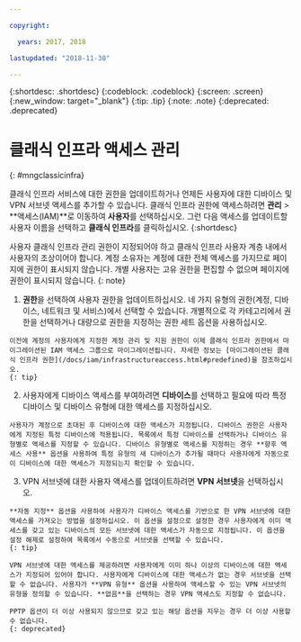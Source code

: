 ```yaml
---

copyright:

  years: 2017, 2018

lastupdated: "2018-11-30"

---
```


{:shortdesc: .shortdesc}
{:codeblock: .codeblock}
{:screen: .screen}
{:new_window: target="_blank"}
{:tip: .tip}
{:note: .note}
{:deprecated: .deprecated}

# 클래식 인프라 액세스 관리
{: #mngclassicinfra}

클래식 인프라 서비스에 대한 권한을 업데이트하거나 언제든 사용자에 대한 디바이스 및 VPN 서브넷 액세스를 추가할 수 있습니다. 클래식 인프라 권한에 액세스하려면 **관리** &gt; **액세스(IAM)**로 이동하여 **사용자**를 선택하십시오. 그런 다음 액세스를 업데이트할 사용자 이름을 선택하고 **클래식 인프라**를 클릭하십시오.
{:shortdesc}

사용자 클래식 인프라 관리 권한이 지정되어야 하고 클래식 인프라 사용자 계층 내에서 사용자의 조상이어야 합니다. 계정 소유자는 계정에 대한 전체 액세스를 가지므로 페이지에 권한이 표시되지 않습니다. 개별 사용자는 고유 권한을 편집할 수 없으며 페이지에 권한이 표시되지 않습니다.
{: note}

  1. **권한**을 선택하여 사용자 권한을 업데이트하십시오. 네 가지 유형의 권한(계정, 디바이스, 네트워크 및 서비스)에서 선택할 수 있습니다. 개별적으로 각 카테고리에서 권한을 선택하거나 대량으로 권한을 지정하는 권한 세트 옵션을 사용하십시오.

    이전에 계정의 사용자에게 지정한 계정 관리 및 지원 권한이 이제 클래식 인프라 권한에서 마이그레이션된 IAM 액세스 그룹으로 마이그레이션됩니다. 자세한 정보는 [마이그레이션된 클래식 인프라 권한](/docs/iam/infrastructureaccess.html#predefined)을 참조하십시오.
    {: tip}

  2. 사용자에게 디바이스 액세스를 부여하려면 **디바이스**를 선택하고 필요에 따라 특정 디바이스 및 디바이스 유형에 대한 액세스를 지정하십시오.

    사용자가 계정으로 초대된 후 디바이스에 대한 액세스가 지정됩니다. 디바이스 권한은 사용자에게 지정된 특정 디바이스에 적용됩니다. 목록에서 특정 디바이스를 선택하거나 디바이스 유형별로 액세스를 지정할 수 있습니다. 디바이스 유형별로 액세스를 지정하는 경우 **향후 액세스 사용** 옵션을 사용하여 특정 유형의 새 디바이스가 추가될 때마다 사용자에게 자동으로 이 디바이스에 대한 액세스가 지정되는지 확인할 수 있습니다.

  3. VPN 서브넷에 대한 사용자 액세스를 업데이트하려면 **VPN 서브넷**을 선택하십시오.

    **자동 지정** 옵션을 사용하여 사용자가 디바이스 액세스를 기반으로 한 VPN 서브넷에 대한 액세스를 가져오는 방법을 설정하십시오. 이 옵션을 설정으로 설정한 경우 사용자에게 이미 액세스를 갖고 있는 디바이스의 모든 서브넷에 대한 액세스가 자동으로 지정됩니다. 이 옵션을 설정 해제로 설정하여 목록에서 수동으로 서브넷을 선택할 수 있습니다.
    {: tip}

    VPN 서브넷에 대한 액세스를 제공하려면 사용자에게 이미 하나 이상의 디바이스에 대한 액세스가 지정되어 있어야 합니다. 사용자에게 디바이스에 대한 액세스가 없는 경우 서브넷을 선택할 수 없습니다. 사용자가 **VPN 유형** 옵션을 사용하여 액세스할 수 있는 VPN 서브넷의 유형을 정의할 수 있습니다. **없음**을 선택하는 경우 VPN 액세스도 지정할 수 없습니다.

    PPTP 옵션이 더 이상 사용되지 않으므로 갖고 있는 해당 옵션을 지우는 경우 더 이상 사용할 수 없습니다.
    {: deprecated}
